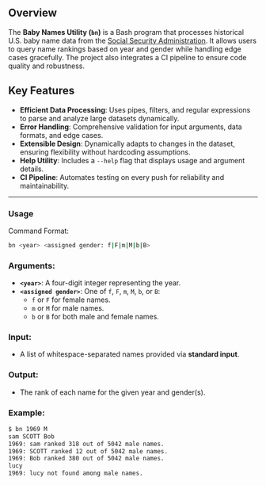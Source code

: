 ## Overview

The **Baby Names Utility (`bn`)** is a Bash program that processes historical U.S. baby name data from the [Social Security Administration](https://www.ssa.gov/oact/babynames/limits.html). It allows users to query name rankings based on year and gender while handling edge cases gracefully. The project also integrates a CI pipeline to ensure code quality and robustness.

## Key Features

- **Efficient Data Processing**: Uses pipes, filters, and regular expressions to parse and analyze large datasets dynamically.
- **Error Handling**: Comprehensive validation for input arguments, data formats, and edge cases.
- **Extensible Design**: Dynamically adapts to changes in the dataset, ensuring flexibility without hardcoding assumptions.
- **Help Utility**: Includes a `--help` flag that displays usage and argument details.
- **CI Pipeline**: Automates testing on every push for reliability and maintainability.

---

### Usage
Command Format:
```bash
bn <year> <assigned gender: f|F|m|M|b|B>
```

### Arguments:
- **`<year>`**: A four-digit integer representing the year.
- **`<assigned gender>`**: One of `f`, `F`, `m`, `M`, `b`, or `B`:
  - `f` or `F` for female names.
  - `m` or `M` for male names.
  - `b` or `B` for both male and female names.

### Input:
- A list of whitespace-separated names provided via **standard input**.

### Output:
- The rank of each name for the given year and gender(s).

### Example:
```bash
$ bn 1969 M
sam SCOTT Bob
1969: sam ranked 318 out of 5042 male names.
1969: SCOTT ranked 12 out of 5042 male names.
1969: Bob ranked 380 out of 5042 male names.
lucy
1969: lucy not found among male names.
